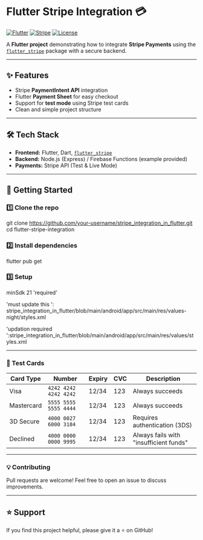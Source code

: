 # Flutter Stripe Integration 💳

[![Flutter](https://img.shields.io/badge/Flutter-3.0+-blue.svg)](https://flutter.dev)
[![Stripe](https://img.shields.io/badge/Stripe-API-blueviolet.svg)](https://stripe.com/docs/api)
[![License](https://img.shields.io/badge/license-MIT-green.svg)](LICENSE)

A **Flutter project** demonstrating how to integrate **Stripe Payments** using the [`flutter_stripe`](https://pub.dev/packages/flutter_stripe) package with a secure backend.  

---

## ✨ Features
- Stripe **PaymentIntent API** integration  
- Flutter **Payment Sheet** for easy checkout  
- Support for **test mode** using Stripe test cards  
- Clean and simple project structure  

---
<!-- 
## 📸 Screenshots
> *(Add your app screenshots here)*  
<p align="center">
  <img src="screenshots/payment_flow.png" width="250">
  <img src="screenshots/payment_sheet.png" width="250">
</p>

--- -->

## 🛠️ Tech Stack
- **Frontend:** Flutter, Dart, [`flutter_stripe`](https://pub.dev/packages/flutter_stripe)  
- **Backend:** Node.js (Express) / Firebase Functions (example provided)  
- **Payments:** Stripe API (Test & Live Mode)  

---

## 🚀 Getting Started

### 1️⃣ Clone the repo

git clone https://github.com/your-username/stripe_integration_in_flutter.git
cd flutter-stripe-integration

### 2️⃣ Install dependencies
flutter pub get

### 3️⃣ Setup

minSdk 21 'required'

'must update this ': stripe_integration_in_flutter/blob/main/android/app/src/main/res/values-night/styles.xml

'updation required ':stripe_integration_in_flutter/blob/main/android/app/src/main/res/values/styles.xml

---
### 🧪 Test Cards
| Card Type  | Number                | Expiry | CVC | Description                            |
| ---------- | --------------------- | ------ | --- | -------------------------------------- |
| Visa       | `4242 4242 4242 4242` | 12/34  | 123 | Always succeeds                        |
| Mastercard | `5555 5555 5555 4444` | 12/34  | 123 | Always succeeds                        |
| 3D Secure  | `4000 0027 6000 3184` | 12/34  | 123 | Requires authentication (3DS)          |
| Declined   | `4000 0000 0000 9995` | 12/34  | 123 | Always fails with "insufficient funds" |

---

### 💡 Contributing

Pull requests are welcome! Feel free to open an issue to discuss improvements.

---

## ⭐ Support

If you find this project helpful, please give it a ⭐ on GitHub!
